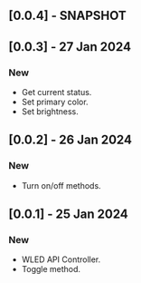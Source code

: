 ## [0.0.4] - SNAPSHOT

## [0.0.3] - 27 Jan 2024

### New
- Get current status.
- Set primary color.
- Set brightness.

## [0.0.2] - 26 Jan 2024

### New
- Turn on/off methods.

## [0.0.1] - 25 Jan 2024

### New
- WLED API Controller.
- Toggle method.
